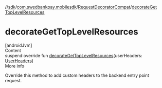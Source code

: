 //[sdk](../../../index.md)/[com.swedbankpay.mobilesdk](../index.md)/[RequestDecoratorCompat](index.md)/[decorateGetTopLevelResources](decorate-get-top-level-resources.md)



# decorateGetTopLevelResources  
[androidJvm]  
Content  
suspend override fun [decorateGetTopLevelResources](decorate-get-top-level-resources.md)(userHeaders: [UserHeaders](../-user-headers/index.md))  
More info  


Override this method to add custom headers to the backend entry point request.

  



